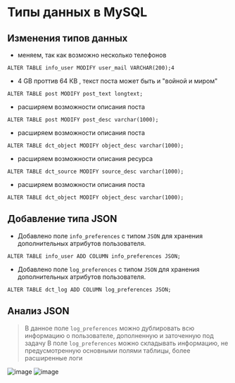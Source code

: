 # Типы данных в MySQL 
## Изменения типов данных
- меняем, так как возможно несколько телефонов 
```
ALTER TABLE info_user MODIFY user_mail VARCHAR(200);4
```
- 4 GB проттив 64 КВ , текст поста может быть и "войной и миром"
```
ALTER TABLE post MODIFY post_text longtext;
```
- расширяем возможности описания поста
```
ALTER TABLE post MODIFY post_desc varchar(1000);
```
- расширяем возможности описания поста
```
ALTER TABLE dct_object MODIFY object_desc varchar(1000);
```
- расширяем возможности описания ресурса
```
ALTER TABLE dct_source MODIFY source_desc varchar(1000);
```
- расширяем возможности описания поста
```
ALTER TABLE dct_object MODIFY object_desc varchar(1000);
```

## Добавление типа JSON
- Добавлено поле `info_preferences` с типом `JSON` для хранения дополнительных атрибутов пользователя.
```
ALTER TABLE info_user ADD COLUMN info_preferences JSON;
```
- Добавлено поле `log_preferences` с типом `JSON` для хранения дополнительных атрибутов пользователя.
```
ALTER TABLE dct_log ADD COLUMN log_preferences JSON;
```

## Анализ JSON
> В данное поле `log_preferences` можно дублировать всю информацию о пользователе, дополненную и заточенную под задачу
> В поле `log_preferences` можно складывать  информацию, не предусмотренную основными полями таблицы, более расширенные логи

![image](https://github.com/user-attachments/assets/f0b5f145-7861-422c-8ebc-459b1213bfd7)
![image](https://github.com/user-attachments/assets/c2af9197-eae4-44fd-bbd0-d8d3f2b8fdf2)
